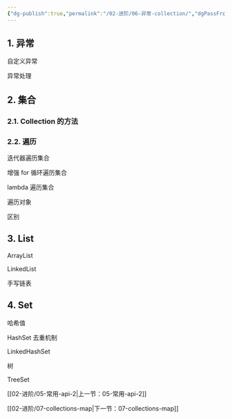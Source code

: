 ```yaml
---
{"dg-publish":true,"permalink":"/02-进阶/06-异常-collection/","dgPassFrontmatter":true}
---
```



## 1. 异常

自定义异常

异常处理

## 2. 集合

### 2.1. Collection 的方法

### 2.2. 遍历

迭代器遍历集合

增强 for 循环遍历集合

lambda 遍历集合

遍历对象

区别

## 3. List

ArrayList

LinkedList

手写链表

## 4. Set

哈希值

HashSet 去重机制

LinkedHashSet

树

TreeSet


[[02-进阶/05-常用-api-2\|上一节：05-常用-api-2]]

[[02-进阶/07-collections-map\|下一节：07-collections-map]]
